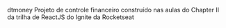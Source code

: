 dtmoney
Projeto de controle financeiro construído nas aulas do Chapter II da trilha de ReactJS do Ignite da Rocketseat 
